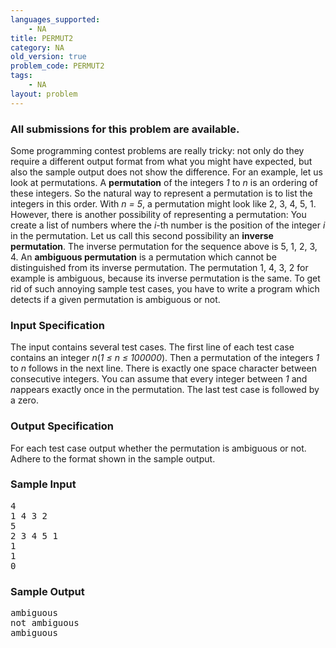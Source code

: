 ```yaml
---
languages_supported:
    - NA
title: PERMUT2
category: NA
old_version: true
problem_code: PERMUT2
tags:
    - NA
layout: problem
---
```

###  All submissions for this problem are available. 

Some programming contest problems are really tricky: not only do they require a different output format from what you might have expected, but also the sample output does not show the difference. For an example, let us look at permutations.
A **permutation** of the integers *1* to *n* is an ordering of these integers. So the natural way to represent a permutation is to list the integers in this order. With *n = 5*, a permutation might look like 2, 3, 4, 5, 1. 
However, there is another possibility of representing a permutation: You create a list of numbers where the *i*-th number is the position of the integer *i* in the permutation. Let us call this second possibility an **inverse permutation**. The inverse permutation for the sequence above is 5, 1, 2, 3, 4. 
An **ambiguous permutation** is a permutation which cannot be distinguished from its inverse permutation. The permutation 1, 4, 3, 2 for example is ambiguous, because its inverse permutation is the same. To get rid of such annoying sample test cases, you have to write a program which detects if a given permutation is ambiguous or not.

### Input Specification

The input contains several test cases.
The first line of each test case contains an integer *n*(*1 ≤ n ≤ 100000*). Then a permutation of the integers *1* to *n* follows in the next line. There is exactly one space character between consecutive integers. You can assume that every integer between *1* and *n*appears exactly once in the permutation. 
The last test case is followed by a zero.

### Output Specification

For each test case output whether the permutation is ambiguous or not. Adhere to the format shown in the sample output.

### Sample Input

<pre>4
1 4 3 2
5
2 3 4 5 1
1
1
0
</pre>
### Sample Output

<pre>ambiguous
not ambiguous
ambiguous
</pre>